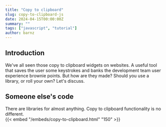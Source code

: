 ```yaml
---
title: "Copy to clipboard"
slug: copy-to-clipboard-js
date: 2024-04-15T00:00:00Z
summary: ""
tags: ["javascript", "tutorial"]
author: barnz
---
```


## Introduction

We've all seen those copy to clipboard widgets on websites. A useful tool that saves the user some keystrokes and banks the development team user experience brownie points. But how are they made? Should you use a library, or roll your own? Let's discuss.

## Someone else's code

There are libraries for almost anything. Copy to clipboard functionality is no different.  
{{< embed "/embeds/copy-to-clipboard.html" "150" >}}
